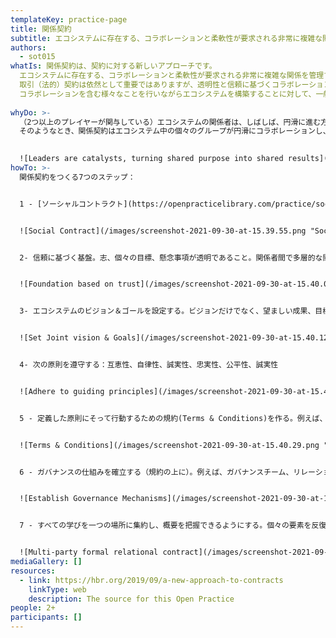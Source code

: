 ```yaml
---
templateKey: practice-page
title: 関係契約
subtitle: エコシステムに存在する、コラボレーションと柔軟性が要求される非常に複雑な関係を管理するためのアプローチ
authors:
  - sot015
whatIs: 関係契約は、契約に対する新しいアプローチです。
  エコシステムに存在する、コラボレーションと柔軟性が要求される非常に複雑な関係を管理するためのアプローチです。
  取引（法的）契約は依然として重要ではありますが、透明性と信頼に基づくコラボレーションに不可欠な部分をすべてカバーしているわけではありません。
  コラボレーションを含む様々なことを行いながらエコシステムを構築することに対して、一般的な取引の契約はフィットしないため、（書面による正式な）関係契約が必要だと私たちは信じています。
  
whyDo: >-
  （2つ以上のプレイヤーが関与している）エコシステムの関係者は、しばしば、円滑に進む方法を見つけたり、運営モデルを決定したり、関係性を築いていく方法を見つけることに苦労しています。
  そのようなとき、関係契約はエコシステム中の個々のグループが円滑にコラボレーションし、正しい水準の信頼と透明性を持つためのカギとなります。
  

  ![Leaders are catalysts, turning shared purpose into shared results](/images/screenshot-2021-09-30-at-15.29.48.png "Understanding the multi-level aspirations, goals, concerns and measurable objectives of the complete ecosystem enables us to form long lasting partnerships and collaborate on joint objectives dedicated to ecosystem success.")
howTo: >-
  関係契約をつくる7つのステップ：


  1 - [ソーシャルコントラクト](https://openpracticelibrary.com/practice/social-contract/). チームの自律と自己責任を可能にする方法。安心感を得るための基礎となるもの。


  ![Social Contract](/images/screenshot-2021-09-30-at-15.39.55.png "Social Contract")


  2- 信頼に基づく基盤。志、個々の目標、懸念事項が透明であること。関係者間で多層的な関係を持つこと。


  ![Foundation based on trust](/images/screenshot-2021-09-30-at-15.40.06.png "Foundation based on trust")


  3- エコシステムのビジョン＆ゴールを設定する。ビジョンだけでなく、望ましい成果、目標、戦術的で測定可能な目標を定義する。 [Start at the End](https://openpracticelibrary.com/practice/start-at-the-end/) というプラクティスが有効です。


  ![Set Joint vision & Goals](/images/screenshot-2021-09-30-at-15.40.12.png "Set Joint vision & Goals")


  4- 次の原則を遵守する：互恵性、自律性、誠実性、忠実性、公平性、誠実性


  ![Adhere to guiding principles](/images/screenshot-2021-09-30-at-15.40.20.png "Adhere to guiding principles")


  5 - 定義した原則にそって行動するための規約(Terms & Conditions)を作る。例えば、責任、価格、測定基準など。これを基礎に、交渉ではなく、共同での問題解決につなげる。 


  ![Terms & Conditions](/images/screenshot-2021-09-30-at-15.40.29.png "Terms & Conditions")


  6 - ガバナンスの仕組みを確立する（規約の上に）。例えば、ガバナンスチーム、リレーションシップチーム、エクセレンスチーム、サステナビリティチーム、ベストバリューチームなど。サステナビリティチームは、例えば、スコープの更新や新しい現実に対応することができる。


  ![Establish Governance Mechanisms](/images/screenshot-2021-09-30-at-15.40.37.png "Establish Governance Mechanisms")


  7 - すべての学びを一つの場所に集約し、概要を把握できるようにする。個々の要素を反復することを忘れずに。例えば、個々の目標、懸念事項、プロセス、そして共同目標などを定期的に見直す。


  ![Multi-party formal relational contract](/images/screenshot-2021-09-30-at-15.40.48.png "Multi-party formal relational contract")
mediaGallery: []
resources:
  - link: https://hbr.org/2019/09/a-new-approach-to-contracts
    linkType: web
    description: The source for this Open Practice
people: 2+
participants: []
---
```


